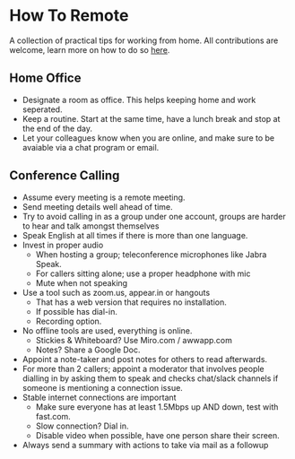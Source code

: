 # How To Remote
A collection of practical tips for working from home. All contributions are welcome, learn more on how to do so [here](https://help.github.com/en/desktop/contributing-to-projects/creating-a-pull-request).

## Home Office
* Designate a room as office. This helps keeping home and work seperated.
* Keep a routine. Start at the same time, have a lunch break and stop at the end of the day. 
* Let your colleagues know when you are online, and make sure to be avaiable via a chat program or email.

## Conference Calling
* Assume every meeting is a remote meeting.
* Send meeting details well ahead of time.
* Try to avoid calling in as a group under one account, groups are harder to hear and talk amongst themselves
* Speak English at all times if there is more than one language.
* Invest in proper audio
    - When hosting a group; teleconference microphones like Jabra Speak.
    - For callers sitting alone; use a proper headphone with mic
    - Mute when not speaking
* Use a tool such as zoom.us, appear.in or hangouts
    - That has a web version that requires no installation.
    - If possible has dial-in.
    - Recording option.
* No offline tools are used, everything is online. 
    - Stickies & Whiteboard? Use Miro.com / awwapp.com
    - Notes? Share a Google Doc.
* Appoint a note-taker and post notes for others to read afterwards.
* For more than 2 callers; appoint a moderator that involves people dialling in by asking them to speak and checks chat/slack channels if someone is mentioning a connection issue.
* Stable internet connections are important
    - Make sure everyone has at least 1.5Mbps up AND down, test with fast.com.
    - Slow connection? Dial in.
    - Disable video when possible, have one person share their screen.
* Always send a summary with actions to take via mail as a followup
